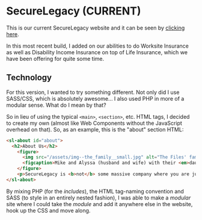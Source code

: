 # SecureLegacy (CURRENT)

This is our current SecureLegacy website and it can be seen by [clicking here](https://www.securelegacyins.com/).

In this most recent build, I added on our abilities to do Worksite Insurance as well as Disability Income Insurance on top of Life Insurance, which we have been offering for quite some time.

## Technology

For this version, I wanted to try something different. Not only did I use SASS/CSS, which is absolutely awesome... I also used PHP in more of a modular sense. What do I mean by that?

So in lieu of using the typical `<main>`, `<section>`, etc. HTML tags, I decided to create my own (almost like Web Components without the JavaScript overhead on that). So, as an example, this is the "about" section HTML:

```html
<sl-about id="about">
  <h2>About Us</h2>
    <figure>
      <img src="/assets/img--the_family__small.jpg" alt="The Files' family">
      <figcaption>Mike and Alyssa (husband and wife) with their <em>daughter</em> Daisy.</figcaption>
    </figure>
    <p>SecureLegacy is <b>not</b> some massive company where you are just another number! SecureLegacy is just another family like yours.<br><br>The phrase "protecting what matters most" is not just another cheesy slogan. Nope. In fact, it is what we aim to do for your family or employees as we have both seen what it is like for a family-member to struggle financially. Finances should <b>never</b> be a concern during a time of pain or grieving and that is where we come in to help!</p>
</sl-about>
```

By mixing PHP (for the *includes*), the HTML tag-naming convention and SASS (to style in an entirely nested fashion), I was able to make a *modular* site where I could take the *module* and add it anywhere else in the website, hook up the CSS and move along.
